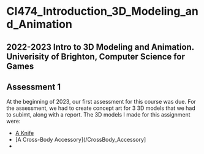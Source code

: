 # CI474_Introduction_3D_Modeling_and_Animation
2022-2023 Intro to 3D Modeling and Animation. Univerisity of Brighton, Computer Science for Games
---
## Assessment 1
At the beginning of 2023, our first assessment for this course was due. For the assessment, we had to create concept art for 3 3D models that we had to subimt, along with a report. The 3D models I made for this assignment were:
- [A Knife](/Knife)
- [A Cross-Body Accessory](/CrossBody_Accessory]
- 
